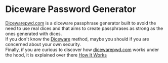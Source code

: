 # Diceware Password Generator
[Dicewarepwd.com](https://dicewarepwd.com/) is a diceware passphrase generator built to avoid the need to use real dices and that aims to create passphrases as strong as the ones generated with dices.  
If you don't know the [Diceware](http://world.std.com/~reinhold/diceware.html) method, maybe you should if you are concerned about your own security.  
Finally, if you are curious to discover how [dicewarepwd.com](https://dicewarepwd.com/) works under the hood, it is explained over there [How It Works](https://github.com/gsempe/diceware/wiki/Diceware-Password-Generator-How-It-Works)